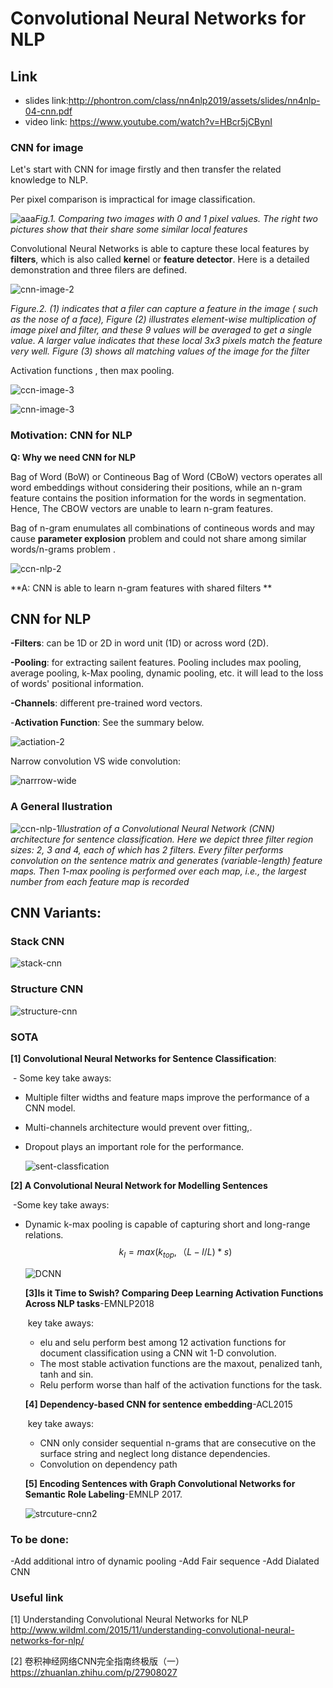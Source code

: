 # Convolutional Neural Networks for NLP 

## Link
- slides link:http://phontron.com/class/nn4nlp2019/assets/slides/nn4nlp-04-cnn.pdf
- video link: https://www.youtube.com/watch?v=HBcr5jCBynI

### CNN for image

Let's start with CNN for image firstly and then transfer the related knowledge to NLP.



Per pixel comparison is impractical for image classification. 

![aaa](./figs/ccn-image-1.png)*Fig.1. Comparing two images with 0 and 1 pixel values. The right two pictures show that their share some similar local features*

Convolutional Neural Networks is able to capture these local features by **filters**, which is also called **kerne**l or **feature detector**.  Here is a detailed demonstration and three filers are defined.

![cnn-image-2](./figs/cnn-image-2.png)



*Figure.2. (1) indicates that a filer can capture a feature in the image ( such as the nose of a face), Figure (2) illustrates element-wise multiplication of image pixel and filter, and these 9 values will be averaged to get a single value. A larger value indicates that these local 3x3 pixels match the feature very well. Figure (3) shows all matching values of the image for the filter*

Activation functions , then max pooling. 



![ccn-image-3](./figs/ccn-image-3.png)



![cnn-image-3](./figs/cnn-image-3.png)



### Motivation: CNN for NLP

**Q: Why we need CNN for NLP**

Bag of Word (BoW) or Contineous Bag of Word (CBoW) vectors operates all word embeddings without considering their positions, while an n-gram feature contains the position information for the words in segmentation. Hence, The CBOW vectors are unable to learn n-gram features.

Bag of n-gram enumulates all combinations of contineous words and may cause **parameter explosion** problem and could not 
share among similar words/n-grams problem </span>.

![ccn-nlp-2](./figs/ccn-nlp-2.png)

**A: CNN is able to learn n-gram features with shared filters **

## CNN for NLP

**-Filters**: can be 1D or 2D in word unit (1D) or across word (2D).

**-Pooling**: for extracting sailent features. Pooling includes max pooling, average pooling, k-Max pooling, dynamic pooling, etc. it will lead to the loss of words' positional information.

**-Channels**:  different pre-trained word vectors.

-**Activation Function**: See the summary below.



![actiation-2](./figs/actiation-2.png)

Narrow convolution VS wide convolution:

![narrrow-wide](./figs/narrrow-wide.png)

### A General llustration 



![ccn-nlp-1](./figs/ccn-nlp-1.png)*llustration of a Convolutional Neural Network (CNN) architecture for sentence classification. Here we depict three filter region sizes: 2, 3 and 4, each of which has 2 filters. Every filter performs convolution on the sentence matrix and generates (variable-length) feature maps. Then 1-max pooling is performed over each map, i.e., the largest number from each feature map is recorded*

## CNN Variants:

### Stack CNN

![stack-cnn](./figs/stack-cnn.png)

### Structure CNN

![structure-cnn](./figs/structure-cnn.png)

### SOTA

**[1] Convolutional Neural Networks for Sentence Classification**:

​	- Some key take aways:

- Multiple filter widths and feature maps improve the performance of a CNN model.

- Multi-channels architecture would prevent over fitting,. 

- Dropout plays an important role for the performance.

  ![sent-classfication](./figs/sent-classfication.png)

**[2] A Convolutional Neural Network for Modelling Sentences**

​	-Some key take aways:

- Dynamic k-max pooling is capable of capturing short and long-range relations.
  $$
  k_l = max (k_{top}, （L-l / L) * s)
  $$
  

  ![DCNN](./figs/DCNN.png)

  **[3]Is it Time to Swish? Comparing Deep Learning Activation Functions Across NLP tasks**-EMNLP2018

  ​	key take aways:

  - elu and selu perform best among 12 activation functions for document classification using a CNN wit 1-D convolution.  
  - The most stable activation functions are the maxout, penalized tanh, tanh and sin.
  - Relu perform worse than half of the activation functions for the task.

  

  **[4] Dependency-based CNN for sentence embedding**-ACL2015

  ​	key take aways:

  - CNN only consider sequential n-grams that are consecutive on the surface string and neglect long distance dependencies. 
  - Convolution on dependency path

  **[5] Encoding Sentences with Graph Convolutional Networks for Semantic Role Labeling**-EMNLP 2017.

  ![strcuture-cnn2](./figs/strcuture-cnn2.png)

### To be done:
-Add additional intro of dynamic pooling
-Add Fair sequence
-Add Dialated CNN

### Useful link
[1] Understanding Convolutional Neural Networks for NLP http://www.wildml.com/2015/11/understanding-convolutional-neural-networks-for-nlp/

[2] 卷积神经网络CNN完全指南终极版（一） https://zhuanlan.zhihu.com/p/27908027
